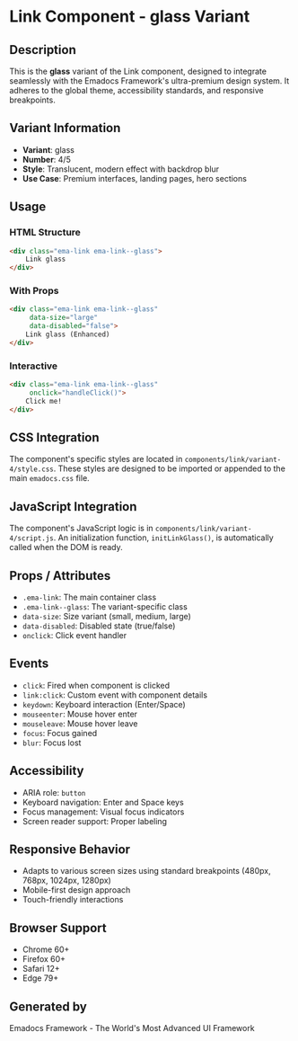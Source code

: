 # Link Component - glass Variant

## Description
This is the **glass** variant of the Link component, designed to integrate seamlessly with the Emadocs Framework's ultra-premium design system. It adheres to the global theme, accessibility standards, and responsive breakpoints.

## Variant Information
- **Variant**: glass
- **Number**: 4/5
- **Style**: Translucent, modern effect with backdrop blur
- **Use Case**: Premium interfaces, landing pages, hero sections

## Usage

### HTML Structure
```html
<div class="ema-link ema-link--glass">
    Link glass
</div>
```

### With Props
```html
<div class="ema-link ema-link--glass" 
     data-size="large" 
     data-disabled="false">
    Link glass (Enhanced)
</div>
```

### Interactive
```html
<div class="ema-link ema-link--glass" 
     onclick="handleClick()">
    Click me!
</div>
```

## CSS Integration
The component's specific styles are located in `components/link/variant-4/style.css`. These styles are designed to be imported or appended to the main `emadocs.css` file.

## JavaScript Integration
The component's JavaScript logic is in `components/link/variant-4/script.js`. An initialization function, `initLinkGlass()`, is automatically called when the DOM is ready.

## Props / Attributes
- `.ema-link`: The main container class
- `.ema-link--glass`: The variant-specific class
- `data-size`: Size variant (small, medium, large)
- `data-disabled`: Disabled state (true/false)
- `onclick`: Click event handler

## Events
- `click`: Fired when component is clicked
- `link:click`: Custom event with component details
- `keydown`: Keyboard interaction (Enter/Space)
- `mouseenter`: Mouse hover enter
- `mouseleave`: Mouse hover leave
- `focus`: Focus gained
- `blur`: Focus lost

## Accessibility
- ARIA role: `button`
- Keyboard navigation: Enter and Space keys
- Focus management: Visual focus indicators
- Screen reader support: Proper labeling

## Responsive Behavior
- Adapts to various screen sizes using standard breakpoints (480px, 768px, 1024px, 1280px)
- Mobile-first design approach
- Touch-friendly interactions

## Browser Support
- Chrome 60+
- Firefox 60+
- Safari 12+
- Edge 79+

## Generated by
Emadocs Framework - The World's Most Advanced UI Framework
